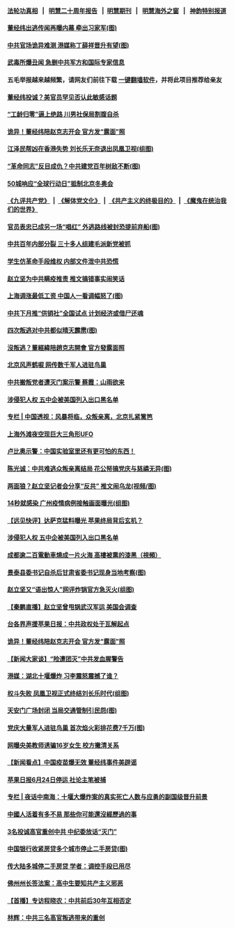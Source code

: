 #### [法轮功真相](https://github.com/gfw-breaker/truth/blob/master/README.md?t=0) &nbsp;&nbsp;|&nbsp;&nbsp; [明慧二十周年报告](https://github.com/gfw-breaker/mh-reports/blob/master/README.md?t=0) &nbsp;&nbsp;|&nbsp;&nbsp;[明慧期刊](https://github.com/gfw-breaker/mh-qikan) &nbsp;&nbsp;|&nbsp;&nbsp; [明慧海外之窗](https://github.com/gfw-breaker/mh-news/blob/master/README.md?t=0) &nbsp;&nbsp;|&nbsp;&nbsp; [神韵特别报道](https://github.com/gfw-breaker/mh-news/blob/master/shenyun.md?t=0)
#### [ 董经纬出逃传闻再曝内幕 牵出习家军(图)](https://github.com/gfw-breaker/banned-news3/blob/master/pages/p2/975942.md)
#### [ 中共官场诡异难测 港媒称丁薛祥晋升有望(图)](https://github.com/gfw-breaker/banned-news3/blob/master/pages/p2/976040.md)
#### [ 武毒所爆丑闻 急删中共军方和国际专家信息](https://github.com/gfw-breaker/banned-news3/blob/master/pages/nf4514/n13042124.md)
#### 五毛举报越来越频繁，请网友们前往下载 [一键翻墙软件](https://github.com/gfw-breaker/ssr-accounts)，并将此项目推荐给亲友
#### [ 董经纬投诚？美官员罕见否认此敏感话题](https://github.com/gfw-breaker/banned-news3/blob/master/pages/nsc413/n13042775.md)
#### [ “工龄归零”逼上绝路 川男社保局割腹自杀](https://github.com/gfw-breaker/banned-news3/blob/master/pages/nsc413/n13038913.md)
#### [ 诡异！董经纬陪赵克志开会 官方发“露面”照](https://github.com/gfw-breaker/banned-news3/blob/master/pages/prog1138/a103150169.md)
#### [ 江泽民帮凶在香港失势 刘长乐无奈退出凤凰卫视(组图)](https://github.com/gfw-breaker/banned-news3/blob/master/pages/p2/976057.md)
#### [ “革命同志”反目成仇？中共建党百年树敌不断(图)](https://github.com/gfw-breaker/banned-news3/blob/master/pages/p1/975971.md)
#### [ 50城响应“全球行动日”抵制北京冬奥会](https://github.com/gfw-breaker/banned-news3/blob/master/pages/nf4514/n13042261.md)
#### [《九评共产党》](https://github.com/begood0513/9ping.md/blob/master/README.md) &nbsp;|&nbsp; [《解体党文化》](../../../../jtdwh.md/blob/master/README.md)  &nbsp;|&nbsp; [《共产主义的终极目的》](../../../../gczydzjmd.md/blob/master/README.md) &nbsp;|&nbsp; [《魔鬼在统治我们的世界》](../../../../mgztzwmdsj.md/blob/master/README.md) 
#### [ 官员表忠已成另一场“唱红” 外逃路线被封恐提前弃船(图)](https://github.com/gfw-breaker/banned-news3/blob/master/pages/p2/975760.md)
#### [ 中共百年内部分裂 三十多人组建毛派新党被抓](https://github.com/gfw-breaker/banned-news3/blob/master/pages/nsc413/n13044023.md)
#### [ 学生仿革命手段维权 内部文件泄中共恐慌](https://github.com/gfw-breaker/banned-news3/blob/master/pages/nf4514/n13041887.md)
#### [ 赵立坚为中共瞒疫推责 推文搞错事实闹笑话](https://github.com/gfw-breaker/banned-news3/blob/master/pages/nsc413/n13043435.md)
#### [ 上海调涨最低工资 中国人一看调幅怒了(图)](https://github.com/gfw-breaker/banned-news3/blob/master/pages/p1/975976.md)
#### [ 中共下月推“供销社”全国试点 计划经济或借尸还魂](https://github.com/gfw-breaker/banned-news3/blob/master/pages/prog204/a103149629.md)
#### [ 四次叛逃对中共都似晴天霹雳(图)](https://github.com/gfw-breaker/banned-news3/blob/master/pages/p2/975919.md)
#### [ 沒叛逃？董經緯陪趙克志開會 官方發露面照](https://github.com/gfw-breaker/banned-news3/blob/master/pages/soh5/518894.md)
#### [ 北京风声鹤唳 网传数千军人进驻鸟巢](https://github.com/gfw-breaker/banned-news3/blob/master/pages/nsc413/n13042826.md)
#### [ 中共搬叛党者遭灭门案示警 蔡霞：山雨欲来](https://github.com/gfw-breaker/banned-news3/blob/master/pages/nsc413/n13042718.md)
#### [ 涉侵犯人权 五中企被美国列入出口黑名单](https://github.com/gfw-breaker/banned-news3/blob/master/pages/nf4514/n13043039.md)
#### [ 专栏 | 中国透视：风暴将临，众叛亲离，北京扎紧篱笆](https://github.com/gfw-breaker/banned-news3/blob/master/pages/zhongguotoushi/panel-06232021104831.md)
#### [ 上海外滩夜空现巨大三角形UFO](https://github.com/gfw-breaker/banned-news3/blob/master/pages/prog204/a103149701.md)
#### [ 卢比奥示警：中国实验室里还有更可怕的东西！](https://github.com/gfw-breaker/banned-news3/blob/master/pages/prog204/a103149338.md)
#### [ 陈光诚：中共难逃众叛亲离结局 花公帑搞党庆与慈禧无异(图)](https://github.com/gfw-breaker/banned-news3/blob/master/pages/p2/976049.md)
#### [ 两面狼？赵立坚记者会分享“反共” 推文闹乌龙(视频/图)](https://github.com/gfw-breaker/banned-news3/blob/master/pages/p1/976075.md)
#### [ 14秒就感染 广州疫情病例接触画面曝光(组图)](https://github.com/gfw-breaker/banned-news3/blob/master/pages/p1/976001.md)
#### [ 【远见快评】达萨克猛料曝光 苹果终局背后玄机？](https://github.com/gfw-breaker/banned-news3/blob/master/pages/nsc413/n13043049.md)
#### [ 涉侵犯人权 五中企被美国列入出口黑名单](https://github.com/gfw-breaker/banned-news3/blob/master/pages/nsc413/n13043039.md)
#### [ 成都逾二百電動車燒成一片火海 高樓被熏的漆黑（視頻）](https://github.com/gfw-breaker/banned-news3/blob/master/pages/soh5/518864.md)
#### [ 景泰县委书记自杀后甘肃省委书记现身当地考察(图)](https://github.com/gfw-breaker/banned-news3/blob/master/pages/p2/975968.md)
#### [ 赵立坚又“语出惊人”网评炸锅官方急灭火(组图)](https://github.com/gfw-breaker/banned-news3/blob/master/pages/p1/975917.md)
#### [ 【秦鹏直播】赵立坚曾甩锅武汉军运 美国会调查](https://github.com/gfw-breaker/banned-news3/blob/master/pages/nsc413/n13043105.md)
#### [ 台各界声援苹果日报：中共政权处于瓦解起点](https://github.com/gfw-breaker/banned-news3/blob/master/pages/nf4514/n13044176.md)
#### [ 诡异！董经纬陪赵克志开会 官方发“露面”照](https://github.com/gfw-breaker/banned-news3/blob/master/pages/prog204/a103150169.md)
#### [ 【新闻大家谈】“险遭团灭”中共发血腥警告](https://github.com/gfw-breaker/banned-news3/blob/master/pages/prog1138/a103149440.md)
#### [ 港媒：湖北十堰爆炸 习李震怒震撼了谁？](https://github.com/gfw-breaker/banned-news3/blob/master/pages/prog1138/a103142930.md)
#### [ 权斗失败 凤凰卫视正式终结刘长乐时代(组图)](https://github.com/gfw-breaker/banned-news3/blob/master/pages/p2/975944.md)
#### [ 天安门广场封闭 当局交通管制引民怨(图)](https://github.com/gfw-breaker/banned-news3/blob/master/pages/p1/975950.md)
#### [ 党庆大量军人进驻鸟巢 首次焰火彩排花费7千万(图)](https://github.com/gfw-breaker/banned-news3/blob/master/pages/p1/975927.md)
#### [ 网曝央美教师诱骗16岁女生 校方撇清关系](https://github.com/gfw-breaker/banned-news3/blob/master/pages/nsc413/n13044092.md)
#### [ 【新闻看点】中国疫苗爆无效 董经纬事件美辟谣](https://github.com/gfw-breaker/banned-news3/blob/master/pages/nsc413/n13043091.md)
#### [ 苹果日报6月24日停运 社论主笔被捕](https://github.com/gfw-breaker/banned-news3/blob/master/pages/nf4514/n13042538.md)
#### [ 专栏 | 夜话中南海：十堰大爆炸案的真实死亡人数与应勇的副国级晋升前景](https://github.com/gfw-breaker/banned-news3/blob/master/pages/yehuazhongnanhai/gx-06212021152245.md)
#### [ 中國人活着有多不易 那些你可能還沒經歷過的事](https://github.com/gfw-breaker/banned-news3/blob/master/pages/soh5/518804.md)
#### [ 3名投诚高官重创中共 中纪委放话“灭门”](https://github.com/gfw-breaker/banned-news3/blob/master/pages/prog1138/a103149161.md)
#### [ 中国银行收紧房贷多个城市停止二手房贷(图)](https://github.com/gfw-breaker/banned-news3/blob/master/pages/p5/976005.md)
#### [ 传大陆多城停二手房贷 学者：调控手段已用尽](https://github.com/gfw-breaker/banned-news3/blob/master/pages/nsc413/n13043501.md)
#### [ 佛州州长签法案：高中生要知共产主义邪恶](https://github.com/gfw-breaker/banned-news3/blob/master/pages/nf4514/n13042268.md)
#### [ 【首播】专访程晓农：中共前后30年互相否定](https://github.com/gfw-breaker/banned-news3/blob/master/pages/nf4514/n13040115.md)
#### [ 林辉：中共三名高官叛逃带来的重创](https://github.com/gfw-breaker/banned-news3/blob/master/pages/nf4514/n13035206.md)
